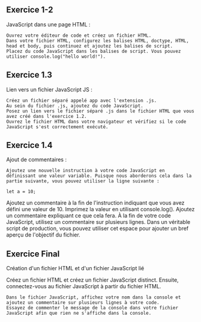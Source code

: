 ## Exercice 1-2
JavaScript dans une page HTML :

    Ouvrez votre éditeur de code et créez un fichier HTML.
    Dans votre fichier HTML, configurez les balises HTML, doctype, HTML, head et body, puis continuez et ajoutez les balises de script.
    Placez du code JavaScript dans les balises de script. Vous pouvez utiliser console.log("hello world!").

## Exercice 1.3

Lien vers un fichier JavaScript JS :

    Créez un fichier séparé appelé app avec l'extension .js.
    Au sein du fichier .js, ajoutez du code JavaScript.
    Posez un lien vers le fichier séparé .js dans le fichier HTML que vous avez créé dans l'exercice 1.2.
    Ouvrez le fichier HTML dans votre navigateur et vérifiez si le code JavaScript s'est correctement exécuté.

## Exercice 1.4

Ajout de commentaires :

    Ajoutez une nouvelle instruction à votre code JavaScript en définissant une valeur variable. Puisque nous aborderons cela dans la partie suivante, vous pouvez utiliser la ligne suivante :

    let a = 10;

Ajoutez un commentaire à la fin de l'instruction indiquant que vous avez défini une valeur de 10.
Imprimez la valeur en utilisant console.log(). Ajoutez un commentaire expliquant ce que cela fera.
À la fin de votre code JavaScript, utilisez un commentaire sur plusieurs lignes. Dans un véritable script de production, vous pouvez utiliser cet espace pour ajouter un bref aperçu de l'objectif du fichier.

## Exercice Final

Création d'un fichier HTML et d'un fichier JavaScript lié

Créez un fichier HTML et créez un fichier JavaScript distinct. Ensuite, connectez-vous au fichier JavaScript à partir du fichier HTML.

    Dans le fichier JavaScript, affichez votre nom dans la console et ajoutez un commentaire sur plusieurs lignes à votre code.
    Essayez de commenter le message de la console dans votre fichier JavaScript afin que rien ne s'affiche dans la console. 